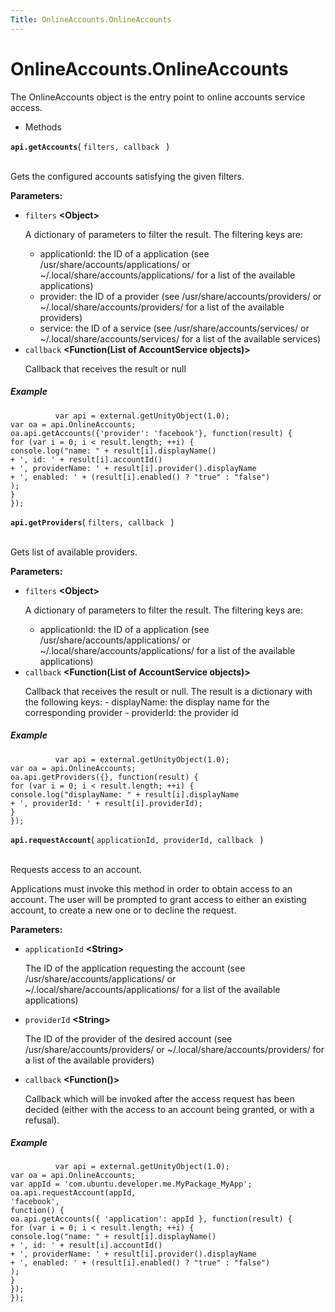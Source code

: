 ```yaml
---
Title: OnlineAccounts.OnlineAccounts
---
```


# OnlineAccounts.OnlineAccounts

<p>The OnlineAccounts object is the entry point to online accounts service access.</p>
<ul>
<li>Methods</li>
</ul>
<strong class="name"><code>api.getAccounts</code></strong>( <code>filters, callback </code> ) 
<br>
</span><br>
<p>Gets the configured accounts satisfying the given filters.</p>
<strong>Parameters:</strong>
<ul class="params">
<li>
<code>filters</code> <strong>&lt;Object&gt;</strong>
<p>A dictionary of parameters to filter the result. The filtering keys are:</p>
<ul>
<li>applicationId: the ID of a application (see /usr/share/accounts/applications/ or ~/.local/share/accounts/applications/ for a list of the available applications)</li>
<li>provider: the ID of a provider (see /usr/share/accounts/providers/ or ~/.local/share/accounts/providers/ for a list of the available providers)</li>
<li>service: the ID of a service (see /usr/share/accounts/services/ or ~/.local/share/accounts/services/ for a list of the available services)</li>
</ul>
</li>
<li>
<code>callback</code> <strong>&lt;Function(List of AccountService objects)&gt;</strong>
<p>Callback that receives the result or null</p>
</li>
</ul>
<h5>Example</h5>
<pre class="code prettyprint"><code>          var api = external.getUnityObject(1.0);
var oa = api.OnlineAccounts;
oa.api.getAccounts({'provider': 'facebook'}, function(result) {
for (var i = 0; i &lt; result.length; ++i) {
console.log(&quot;name: &quot; + result[i].displayName()
+ ', id: ' + result[i].accountId()
+ ', providerName: ' + result[i].provider().displayName
+ ', enabled: ' + (result[i].enabled() ? &quot;true&quot; : &quot;false&quot;)
);
}               
});
</code></pre>
<strong class="name"><code>api.getProviders</code></strong>( <code>filters, callback </code> ) 
<br>
</span><br>
<p>Gets list of available providers.</p>
<strong>Parameters:</strong>
<ul class="params">
<li>
<code>filters</code> <strong>&lt;Object&gt;</strong>
<p>A dictionary of parameters to filter the result. The filtering keys are:</p>
<ul>
<li>applicationId: the ID of a application (see /usr/share/accounts/applications/ or ~/.local/share/accounts/applications/ for a list of the available applications)</li>
</ul>
</li>
<li>
<code>callback</code> <strong>&lt;Function(List of AccountService objects)&gt;</strong>
<p>Callback that receives the result or null.
The result is a dictionary with the following keys:
- displayName: the display name for the corresponding provider
- providerId: the provider id</p>
</li>
</ul>
<h5>Example</h5>
<pre class="code prettyprint"><code>          var api = external.getUnityObject(1.0);
var oa = api.OnlineAccounts;
oa.api.getProviders({}, function(result) {
for (var i = 0; i &lt; result.length; ++i) {
console.log(&quot;displayName: &quot; + result[i].displayName
+ ', providerId: ' + result[i].providerId);
}
});
</code></pre>
<strong class="name"><code>api.requestAccount</code></strong>( <code>applicationId, providerId, callback </code> ) 
<br>
</span><br>
<p>Requests access to an account.</p>
<p>Applications must invoke this method in order to obtain access
to an account.  The user will be prompted to grant access to
either an existing account, to create a new one or to decline
the request.</p>
<strong>Parameters:</strong>
<ul class="params">
<li>
<code>applicationId</code> <strong>&lt;String&gt;</strong>
<p>The ID of the application
requesting the account (see /usr/share/accounts/applications/ or
~/.local/share/accounts/applications/ for a list of the
available applications)</p>
</li>
<li>
<code>providerId</code> <strong>&lt;String&gt;</strong>
<p>The ID of the provider of the desired
account (see /usr/share/accounts/providers/ or
~/.local/share/accounts/providers/ for a list of the available
providers)</p>
</li>
<li>
<code>callback</code> <strong>&lt;Function()&gt;</strong>
<p>Callback which will be invoked
after the access request has been decided (either with the
access to an account being granted, or with a refusal).</p>
</li>
</ul>
<h5>Example</h5>
<pre class="code prettyprint"><code>          var api = external.getUnityObject(1.0);
var oa = api.OnlineAccounts;
var appId = 'com.ubuntu.developer.me.MyPackage_MyApp';
oa.api.requestAccount(appId,
'facebook',
function() {
oa.api.getAccounts({ 'application': appId }, function(result) {
for (var i = 0; i &lt; result.length; ++i) {
console.log(&quot;name: &quot; + result[i].displayName()
+ ', id: ' + result[i].accountId()
+ ', providerName: ' + result[i].provider().displayName
+ ', enabled: ' + (result[i].enabled() ? &quot;true&quot; : &quot;false&quot;)
);
}
});
});</code></pre>
